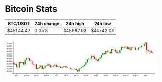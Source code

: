 # Bitcoin Stats

BTC/USDT|24h change|24h high|24h low|
|---|---|---|---|
|$45144.47|0.05%|$45987.93|$44742.06|

<img src="./chart.svg">
